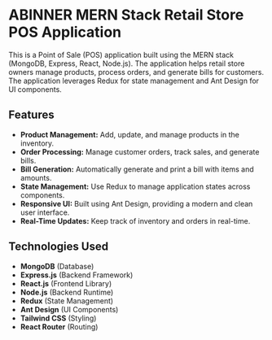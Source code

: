 # ABINNER MERN Stack Retail Store POS Application

This is a Point of Sale (POS) application built using the MERN stack (MongoDB, Express, React, Node.js). The application helps retail store owners manage products, process orders, and generate bills for customers. The application leverages Redux for state management and Ant Design for UI components.

## Features
- **Product Management:** Add, update, and manage products in the inventory.
- **Order Processing:** Manage customer orders, track sales, and generate bills.
- **Bill Generation:** Automatically generate and print a bill with items and amounts.
- **State Management:** Use Redux to manage application states across components.
- **Responsive UI:** Built using Ant Design, providing a modern and clean user interface.
- **Real-Time Updates:** Keep track of inventory and orders in real-time.

## Technologies Used
- **MongoDB** (Database)
- **Express.js** (Backend Framework)
- **React.js** (Frontend Library)
- **Node.js** (Backend Runtime)
- **Redux** (State Management)
- **Ant Design** (UI Components)
- **Tailwind CSS** (Styling)
- **React Router** (Routing)
